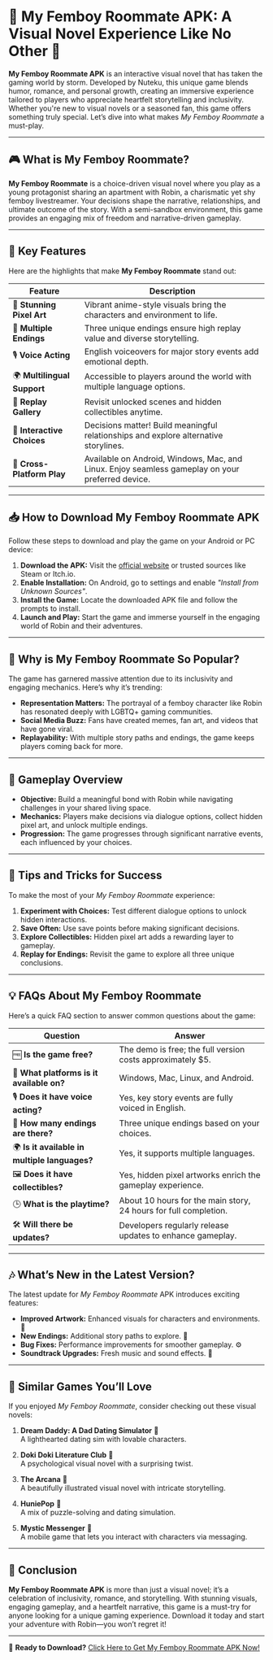 # 🌟 **My Femboy Roommate APK: A Visual Novel Experience Like No Other** 🌟

**My Femboy Roommate APK** is an interactive visual novel that has taken the gaming world by storm. Developed by Nuteku, this unique game blends humor, romance, and personal growth, creating an immersive experience tailored to players who appreciate heartfelt storytelling and inclusivity. Whether you're new to visual novels or a seasoned fan, this game offers something truly special. Let’s dive into what makes *My Femboy Roommate* a must-play.

---

## 🎮 **What is My Femboy Roommate?**
**My Femboy Roommate** is a choice-driven visual novel where you play as a young protagonist sharing an apartment with Robin, a charismatic yet shy femboy livestreamer. Your decisions shape the narrative, relationships, and ultimate outcome of the story. With a semi-sandbox environment, this game provides an engaging mix of freedom and narrative-driven gameplay.

---

## 🔑 **Key Features**
Here are the highlights that make **My Femboy Roommate** stand out:

| **Feature**               | **Description**                                                                                 |
|---------------------------|-------------------------------------------------------------------------------------------------|
| 🎨 **Stunning Pixel Art**  | Vibrant anime-style visuals bring the characters and environment to life.                       |
| 🔄 **Multiple Endings**    | Three unique endings ensure high replay value and diverse storytelling.                         |
| 🎙️ **Voice Acting**        | English voiceovers for major story events add emotional depth.                                  |
| 🌍 **Multilingual Support** | Accessible to players around the world with multiple language options.                         |
| 📂 **Replay Gallery**      | Revisit unlocked scenes and hidden collectibles anytime.                                       |
| 💬 **Interactive Choices** | Decisions matter! Build meaningful relationships and explore alternative storylines.           |
| 📱 **Cross-Platform Play** | Available on Android, Windows, Mac, and Linux. Enjoy seamless gameplay on your preferred device.|

---

## 📥 **How to Download My Femboy Roommate APK**
Follow these steps to download and play the game on your Android or PC device:

1. **Download the APK:** Visit the [official website](#) or trusted sources like Steam or Itch.io.
2. **Enable Installation:** On Android, go to settings and enable *"Install from Unknown Sources"*.
3. **Install the Game:** Locate the downloaded APK file and follow the prompts to install.
4. **Launch and Play:** Start the game and immerse yourself in the engaging world of Robin and their adventures.

---

## 🌈 **Why is My Femboy Roommate So Popular?**
The game has garnered massive attention due to its inclusivity and engaging mechanics. Here’s why it’s trending:

- **Representation Matters:** The portrayal of a femboy character like Robin has resonated deeply with LGBTQ+ gaming communities.
- **Social Media Buzz:** Fans have created memes, fan art, and videos that have gone viral.
- **Replayability:** With multiple story paths and endings, the game keeps players coming back for more.

---

## 🎯 **Gameplay Overview**
- **Objective:** Build a meaningful bond with Robin while navigating challenges in your shared living space.
- **Mechanics:** Players make decisions via dialogue options, collect hidden pixel art, and unlock multiple endings.
- **Progression:** The game progresses through significant narrative events, each influenced by your choices.

---

## 📝 **Tips and Tricks for Success**
To make the most of your *My Femboy Roommate* experience:

1. **Experiment with Choices:** Test different dialogue options to unlock hidden interactions.
2. **Save Often:** Use save points before making significant decisions.
3. **Explore Collectibles:** Hidden pixel art adds a rewarding layer to gameplay.
4. **Replay for Endings:** Revisit the game to explore all three unique conclusions.

---

## 💡 **FAQs About My Femboy Roommate**
Here’s a quick FAQ section to answer common questions about the game:

| **Question**                                  | **Answer**                                                                 |
|-----------------------------------------------|-----------------------------------------------------------------------------|
| 🆓 **Is the game free?**                      | The demo is free; the full version costs approximately $5.                  |
| 📱 **What platforms is it available on?**     | Windows, Mac, Linux, and Android.                                          |
| 🎙️ **Does it have voice acting?**            | Yes, key story events are fully voiced in English.                         |
| 🔄 **How many endings are there?**            | Three unique endings based on your choices.                                |
| 🌍 **Is it available in multiple languages?** | Yes, it supports multiple languages.                                       |
| 🖼️ **Does it have collectibles?**            | Yes, hidden pixel artworks enrich the gameplay experience.                 |
| 🕒 **What is the playtime?**                  | About 10 hours for the main story, 24 hours for full completion.           |
| 🛠️ **Will there be updates?**                | Developers regularly release updates to enhance gameplay.                  |

---

## 🎶 **What’s New in the Latest Version?**
The latest update for *My Femboy Roommate* APK introduces exciting features:

- **Improved Artwork:** Enhanced visuals for characters and environments. 🎨
- **New Endings:** Additional story paths to explore. 🔄
- **Bug Fixes:** Performance improvements for smoother gameplay. ⚙️
- **Soundtrack Upgrades:** Fresh music and sound effects. 🎵

---

## 🌟 **Similar Games You’ll Love**
If you enjoyed *My Femboy Roommate*, consider checking out these visual novels:

1. **Dream Daddy: A Dad Dating Simulator** 💖  
   A lighthearted dating sim with lovable characters.
   
2. **Doki Doki Literature Club** 📖  
   A psychological visual novel with a surprising twist.

3. **The Arcana** 🎨  
   A beautifully illustrated visual novel with intricate storytelling.

4. **HuniePop** 🧩  
   A mix of puzzle-solving and dating simulation.

5. **Mystic Messenger** 📱  
   A mobile game that lets you interact with characters via messaging.

---

## 🎉 **Conclusion**
**My Femboy Roommate APK** is more than just a visual novel; it’s a celebration of inclusivity, romance, and storytelling. With stunning visuals, engaging gameplay, and a heartfelt narrative, this game is a must-try for anyone looking for a unique gaming experience. Download it today and start your adventure with Robin—you won’t regret it!

---

🚀 **Ready to Download?** [Click Here to Get My Femboy Roommate APK Now!](#)
